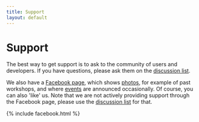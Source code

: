 ```yaml
---
title: Support
layout: default
---
```


# Support

The best way to get support is to ask to the community of users and developers. If you have questions, please ask them on the [discussion list](/discussion_list).

We also have a [Facebook page](https://www.facebook.com/fieldtriptoolbox/), which shows [photos](https://www.facebook.com/fieldtriptoolbox/photos/), for example of past workshops, and where [events](https://www.facebook.com/fieldtriptoolbox/events/) are announced occasionally. Of course, you can also 'like' us. Note that we are not actively providing support through the Facebook page, please use the [discussion list](/discussion_list) for that.

{% include facebook.html %}
